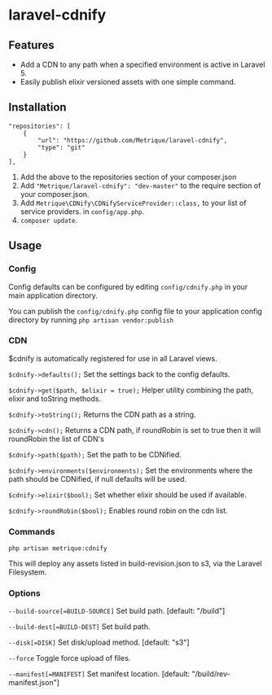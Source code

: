 # laravel-cdnify

## Features
- Add a CDN to any path when a specified environment is active in Laravel 5.
- Easily publish elixir versioned assets with one simple command.

## Installation


```
"repositories": [
    {
        "url": "https://github.com/Metrique/laravel-cdnify",
        "type": "git"
    }
],
```

1. Add the above to the repositories section of your composer.json
2. Add `"Metrique/laravel-cdnify": "dev-master"` to the require section of your composer.json.
3. Add `Metrique\CDNify\CDNifyServiceProvider::class,` to your list of service providers. in `config/app.php`.
4. `composer update`.

## Usage

### Config

Config defaults can be configured by editing `config/cdnify.php` in your main application directory.

You can publish the  `config/cdnify.php` config file to your application config directory by running `php artisan vendor:publish`

### CDN

$cdnify is automatically registered for use in all Laravel views.

`$cdnify->defaults();` Set the settings back to the config defaults.

`$cdnify->get($path, $elixir = true);` Helper utility combining the path, elixir and toString methods.

`$cdnify->toString();` Returns the CDN path as a string.

`$cdnify->cdn();` Returns a CDN path, if roundRobin is set to true then it will roundRobin the list of CDN's

`$cdnify->path($path);` Set the path to be CDNified.

`$cdnify->environments($environments);` Set the environments where the path should be CDNified, if null defaults will be used.

`$cdnify->elixir($bool);` Set whether elixir should be used if available.

`$cdnify->roundRobin($bool);` Enables round robin on the cdn list.

### Commands
```
php artisan metrique:cdnify
```
This will deploy any assets listed in build-revision.json to s3, via the Laravel Filesystem.
### Options

`--build-source[=BUILD-SOURCE]` Set build path. [default: "/build"]

`--build-dest[=BUILD-DEST]` Set build path.

`--disk[=DISK]` Set disk/upload method. [default: "s3"]

`--force` Toggle force upload of files.

`--manifest[=MANIFEST]` Set manifest location. [default: "/build/rev-manifest.json"]
